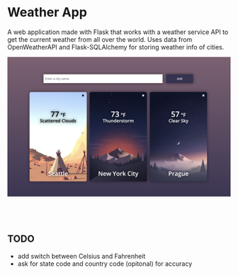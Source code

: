 # Weather App

A web application made with Flask that works with a weather service API to get the current weather from all over the world. Uses data from OpenWeatherAPI and Flask-SQLAlchemy for storing weather info of cities.

![Alt text](images/weather.png?raw=true "Weather App")
<br></br><br></br>

## TODO

- add switch between Celsius and Fahrenheit
- ask for state code and country code (opitonal) for accuracy
